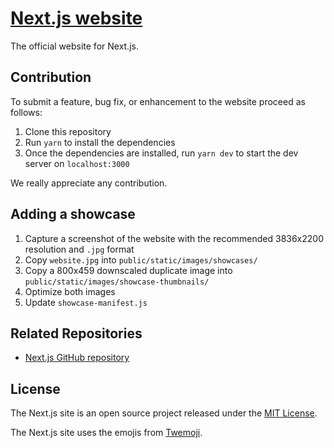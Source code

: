 # [Next.js website](https://nextjs.org/)

The official website for Next.js.

## Contribution

To submit a feature, bug fix, or enhancement to the website proceed as follows:

1. Clone this repository
2. Run `yarn` to install the dependencies
3. Once the dependencies are installed, run `yarn dev` to start the dev server on `localhost:3000`

We really appreciate any contribution.

## Adding a showcase

1. Capture a screenshot of the website with the recommended 3836x2200 resolution and `.jpg` format
2. Copy `website.jpg` into `public/static/images/showcases/`
3. Copy a 800x459 downscaled duplicate image into `public/static/images/showcase-thumbnails/`
4. Optimize both images
5. Update `showcase-manifest.js`

## Related Repositories

- [Next.js GitHub repository](https://github.com/vercel/next.js)

## License

The Next.js site is an open source project released under the [MIT License](https://github.com/vercel/next-site/blob/master/README.md).

The Next.js site uses the emojis from [Twemoji](https://twemoji.twitter.com).
